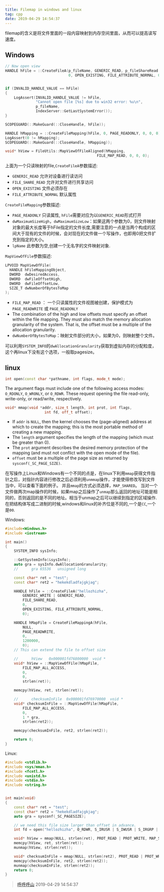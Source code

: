 ```yaml
---
title: Filemap in windows and linux
tag: cpp
date: 2019-04-29 14:54:37
---
```

filemap的含义是将文件里面的一段内容映射到内存空间里面，从而可以提高读写速度。
## Windows
```cpp
// Now open view
HANDLE hFile = ::CreateFileA(p_fileName, GENERIC_READ, p_fileShareRead ? FILE_SHARE_READ : FILE_SHARE_DELETE,
                             0, OPEN_EXISTING, FILE_ATTRIBUTE_NORMAL, 0);


if (INVALID_HANDLE_VALUE == hFile)
{
    LogAssert(INVALID_HANDLE_VALUE != hFile,
              "Cannot open file [%s] due to win32 error: %u\n",
              p_fileName,
              IndexServer::GetLastSystemError());
}

SCOPEGUARD(::MakeGuard(::CloseHandle, hFile));

HANDLE hMapping = ::CreateFileMapping(hFile, 0, PAGE_READONLY, 0, 0, 0);
LogAssert(0 != hMapping);
SCOPEGUARD(::MakeGuard(::CloseHandle, hMapping));

void* hView = FileUtils::MapViewOfFileAligned(hMapping,
                                          FILE_MAP_READ, 0, 0, 0);
```
上面为一个只读映射的file,`CreateFileA`参数描述:

* `GENERIC_READ` 允许对设备进行读访问
* `FILE_SHARE_READ` 允许对文件进行共享访问
* `OPEN_EXISTING` 文件必须存在
* `FILE_ATTRIBUTE_NORMAL` 默认属性

`CreateFileMapping`参数描述:

* `PAGE_READONLY` 只读属性, `hFile`需要对应为以`GENERIC_READ`形式打开
* `dwMaximumSizeHigh`，`dwMaximumSizeLow`：如果这两个参数为0，则文件映射对象的最大长度等于hFile指定的文件长度,需要注意的一点是当两个构成的区间大于现有的文件的时候，会对现在的文件做一个写操作，也即用0把文件扩充到指定的大小。
* `lpName` 此参数为空,创建一个无名字的文件映射对象.

`MapViewOfFile`参数描述:
```cpp
LPVOID MapViewOfFile(
  HANDLE hFileMappingObject,
  DWORD  dwDesiredAccess,
  DWORD  dwFileOffsetHigh,
  DWORD  dwFileOffsetLow,
  SIZE_T dwNumberOfBytesToMap
);
```

* `FILE_MAP_READ` ：  一个只读属性的文件视图被创建，保护模式为 `PAGE_READWRITE` 或 `PAGE_READONLY`
* The combination of the high and low offsets must specify an offset within the file mapping. They must also match the memory allocation granularity of the system. That is, the offset must be a multiple of the allocation granularity.
* `dwNumberOfBytesToMap`：映射文件部分的大小，如果为0，则映射整个文件。

可以利用`SYSTEM_INFO`的`dwAllocationGranularity`获取到虚拟内存的分配粒度，这个再linux下没有这个选项，一般取pagesize。

## linux

```cpp
int open(const char *pathname, int flags, mode_t mode);
```

The argument flags must include one of the following access modes: `O_RDONLY`, `O_WRONLY`, or `O_RDWR`.  These request opening the file read-only, write-only, or read/write, respectively.

```cpp
void* mmap(void *addr, size_t length, int prot, int flags,
                  int fd, off_t offset);
```

* If `addr` is `NULL`, then the kernel chooses the (page-aligned) address at which to create the mapping; this is the most portable method of creating a new mapping.
* The `length` argument specifies the length of the mapping (which must be greater than 0).
* The `prot` argument describes the desired memory protection of the mapping (and must not conflict with the open mode of the file).
* `offset` must be a multiple of the page size as returned by `sysconf(_SC_PAGE_SIZE)`.

在写操作上Linux和Windows有一个不同的点是，在linux下利用`mmap`获得文件指针之后，对指针内容进行修改之后必须利用`unmmap`操作，才能使得修改写到文件当中，可以查看下面的例子。
并且`mmap`的方式必须选择，`MAP_SHARED`。
当对一个文件做两次map操作的时候，如果map之后操作了`unmap`那么返回的地址可能是相同的，否则返回的是不同的地址。相当于unmap之后可以继续到指定的区域操作.
在把结构体写成二进制的时候,windows和linux的补齐位是不同的,一个是`CC`,一个是`00`.

Windows:

```cpp
#include<Windows.h>
#include <iostream>

int main()
{
	SYSTEM_INFO sysInfo;

	::GetSystemInfo(&sysInfo);
	auto gra = sysInfo.dwAllocationGranularity;
	//		gra	65536	unsigned long

	const char* ret = "test";
	const char* ret2 = "hekekdladfajgkjag";

	HANDLE hFile = ::CreateFileA("hellozhizha",
		GENERIC_WRITE | GENERIC_READ,
		FILE_SHARE_READ,
		0,
		OPEN_EXISTING, FILE_ATTRIBUTE_NORMAL,
		0);

	HANDLE hMapFile = CreateFileMappingA(hFile,
		NULL,
		PAGE_READWRITE,
		0,
		1200000,
		0);
	// This can extend the file to offset size

    // 		hView	0x000001fd76800000	void *
	void* hView = ::MapViewOfFile(hMapFile,
		FILE_MAP_ALL_ACCESS,
		0,
		0,
		strlen(ret));

	memcpy(hView, ret, strlen(ret));

    //		checksumInFile	0x000001fd76970000	void *
	void* checksumInFile = ::MapViewOfFile(hMapFile,
		FILE_MAP_ALL_ACCESS,
		0,
		1 * gra,
		strlen(ret2));

	memcpy(checksumInFile, ret2, strlen(ret2));

	return 0;
}
```

Linux:

```cpp
#include <stdlib.h>
#include <sys/mman.h>
#include <fcntl.h>
#include <unistd.h>
#include <stdio.h>
#include <string.h>


int main(void)
{
	const char* ret = "test";
	const char* ret2 = "hekekdladfajgkjag";
	auto gra = sysconf(_SC_PAGESIZE);

    // we need this file size larger than offset in advance.
	int fd = open("hellozhizha", O_RDWR, S_IRUSR | S_IWUSR | S_IRGRP | S_IROTH);

	void* hView = mmap(NULL, strlen(ret), PROT_READ | PROT_WRITE, MAP_SHARED, fd, 0);
	memcpy(hView, ret, strlen(ret));
	munmap(hView, strlen(ret));

	void* checksumInFile = mmap(NULL, strlen(ret2), PROT_READ | PROT_WRITE, MAP_SHARED, fd, gra);
	memcpy(checksumInFile, ret2, strlen(ret2));
	munmap(checksumInFile, strlen(ret2));
	return 0;
}

```

> [呼呼呼山](http://code4fun.me)
> 2019-04-29 14:54:37
